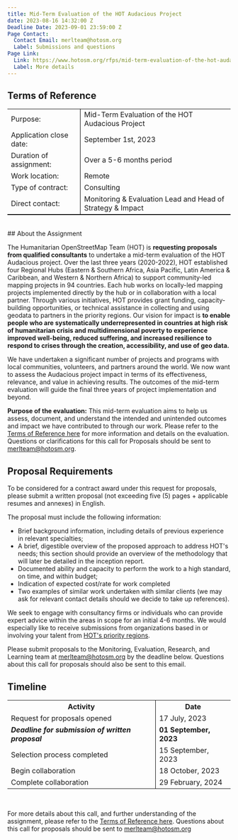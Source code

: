 ```yaml
---
title: Mid-Term Evaluation of the HOT Audacious Project
date: 2023-08-16 14:32:00 Z
Deadline Date: 2023-09-01 23:59:00 Z
Page Contact:
  Contact Email: merlteam@hotosm.org
  Label: Submissions and questions
Page Link:
  Link: https://www.hotosm.org/rfps/mid-term-evaluation-of-the-hot-audacious-project/
  Label: More details
---
```


## Terms of Reference

<table style="border-bottom: 1px solid black">
<tr>
<td>Purpose:</td>
<td style="border-left: 1px solid black">Mid-Term Evaluation of the HOT Audacious Project</td>
</tr>
<tr>
<td>Application close date:</td>
<td style="border-left: 1px solid black">September 1st, 2023</td>
</tr>
<tr>
<td>Duration of assignment:</td>
<td style="border-left: 1px solid black">Over a 5-6 months period</td>
</tr>
<tr>
<td>Work location:</td>
<td style="border-left: 1px solid black">Remote</td>
</tr>
<tr>
<td>Type of contract:</td>
<td style="border-left: 1px solid black">Consulting</td>
</tr>
<tr>
<td>Direct contact:</td>
<td style="border-left: 1px solid black">Monitoring & Evaluation Lead and Head of Strategy & Impact</td>
</tr>
</table>

<br>
## About the Assignment

The Humanitarian OpenStreetMap Team (HOT) is **requesting proposals from qualified consultants** to undertake a mid-term evaluation of the HOT Audacious project. Over the last three years (2020-2022), HOT established four Regional Hubs (Eastern & Southern Africa, Asia Pacific, Latin America & Caribbean, and Western & Northern Africa) to support community-led mapping projects in 94 countries. Each hub works on locally-led mapping projects implemented directly by the hub or in collaboration with a local partner. Through various initiatives, HOT provides grant funding, capacity-building opportunities, or technical assistance in collecting and using geodata to partners in the priority regions. Our vision for impact is **to enable people who are systematically underrepresented in countries at high risk of humanitarian crisis and multidimensional poverty to experience improved well-being, reduced suffering, and increased resilience to respond to crises through the creation, accessibility, and use of geo data.**

We have undertaken a significant number of projects and programs with local communities, volunteers, and partners around the world. We now want to assess the Audacious project impact in terms of its effectiveness, relevance, and value in achieving results. The outcomes of the mid-term evaluation will guide the final three years of project implementation and beyond.

**Purpose of the evaluation:** This mid-term evaluation aims to help us assess, document, and understand the intended and unintended outcomes and impact we have contributed to through our work. Please refer to the [Terms of Reference here](https://www.hotosm.org/rfps/mid-term-evaluation-of-the-hot-audacious-project/) for more information and details on the evaluation. Questions or clarifications for this call for Proposals should be sent to [merlteam@hotosm.org](merlteam@hotosm.org).

## Proposal Requirements

To be considered for a contract award under this request for proposals, please submit a written proposal (not exceeding five (5) pages + applicable resumes and annexes) in English. 

The proposal must include the following information: 
* Brief background information, including details of previous experience in relevant specialties;
* A brief, digestible overview of the proposed approach to address HOT's needs; this section should provide an overview of the methodology that will later be detailed in the inception report.
* Documented ability and capacity to perform the work to a high standard, on time, and within budget;
* Indication of expected cost/rate for work completed
* Two examples of similar work undertaken with similar clients (we may ask for relevant contact details should we decide to take up references).

We seek to engage with consultancy firms or individuals who can provide expert advice within the areas in scope for an initial 4-6 months. We would especially like to receive submissions from organizations based in or involving your talent from [HOT's priority regions](https://www.hotosm.org/updates/four-regions-five-years-94-countries-one-billion-people/).

Please submit proposals to the Monitoring, Evaluation, Research, and Learning team at [merlteam@hotosm.org](merlteam@hotosm.org) by the deadline below. Questions about this call for proposals should also be sent to this email. 

## Timeline

<table style= "border-bottom: none">
<tr>
<th style="border-bottom-width: 2px"><span style="font-weight: bold">Activity</span></th>
<th style="border-left: 1px solid black; border-bottom-width: 2px"><span style="font-weight: bold">Date</span></th>
</tr>
<tr>
<td>Request for proposals opened</td>
<td style="border-left: 1px solid black">17 July, 2023</td>
</tr>
<tr>
<td style="font-weight: bold"><i>Deadline for submission of written proposal</i></td>
<td style="border-left: 1px solid black"><b>01 September, 2023 </b></td>
</tr>

<tr>
<td>Selection process completed</td>
<td style="border-left: 1px solid black">15 September, 2023</td>
</tr>
<tr>
<td>Begin collaboration</td>
<td style="border-left: 1px solid black">18 October, 2023</td>
</tr>
<tr>
<td>Complete collaboration</td>
<td style="border-left: 1px solid black">29 February, 2024</td>
</tr>
</table>
<br>

For more details about this call, and further understanding of the assignment, please refer to the [Terms of Reference here](https://www.hotosm.org/rfps/mid-term-evaluation-of-the-hot-audacious-project/). Questions about this call for proposals should be sent to [merlteam@hotosm.org](merlteam@hotosm.org)
